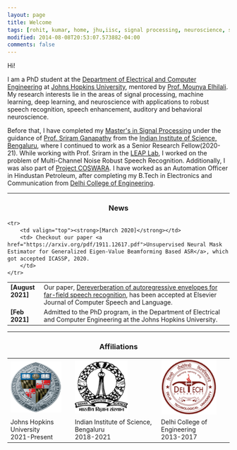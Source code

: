 ```yaml
---
layout: page
title: Welcome
tags: [rohit, kumar, home, jhu,iisc, signal processing, neuroscience, speech processing, auditory neuroscience, graduate]
modified: 2014-08-08T20:53:07.573882-04:00
comments: false
---
```


Hi!

I am a PhD student at the [Department of Electrical and Computer Engineering](https://engineering.jhu.edu/ece/) at [Johns Hopkins University](https://www.jhu.edu/), mentored by [Prof. Mounya Elhilali](https://engineering.jhu.edu/ece/faculty/elhilali-mounya/). My research interests lie in the areas of signal processing, machine learning, deep learning, and neuroscience with applications to robust speech recognition, speech enhancement, auditory and behavioral neuroscience. 

Before that, I have completed my [Master's in Signal Processing](https://ece.iisc.ac.in/) under the guidance of [Prof. Sriram Ganapathy](http://www.leap.ee.iisc.ac.in/sriram/) from the [Indian Institute of Science, Bengaluru](https://iisc.ac.in/), where I continued to work as a Senior Research Fellow(2020-21). While working with Prof. Sriram in the [LEAP Lab](http://leap.ee.iisc.ac.in/), I worked on the problem of Multi-Channel Noise Robust Speech Recognition. Additionally, I was also part of [Project COSWARA](https://coswara.iisc.ac.in/). I have worked as an Automation Officer in Hindustan Petroleum, after completing my B.Tech in Electronics and Communication from [Delhi College of Engineering](http://www.dtu.ac.in/).





----

<h3 align="center">News</h3>
<table class='news-table'>
    <col width="15%">
    <col width="85%">
    <tr>
        <td valign="top"><strong>[August 2021]</strong></td>
        <td> Our paper, <a href="https://www.sciencedirect.com/science/article/pii/S0885230821000802?via%3Dihub">Dereverberation of autoregressive envelopes for far-field speech recognition</a>, has been accepted at Elsevier Journal of Computer Speech and Language.
        </td>
    </tr>
    <tr>
        <td valign="top"><strong>[Feb 2021]</strong></td>
        <td> Admitted to the PhD program, in the Department of Electrical and Computer Engineering at the Johns Hopkins University.
        </td>
    </tr>

    <tr>
        <td valign="top"><strong>[March 2020]</strong></td>
        <td> Checkout our paper <a href="https://arxiv.org/pdf/1911.12617.pdf">Unsupervised Neural Mask Estimator for Generalized Eigen-Value Beamforming Based ASR</a>, which got accepted ICASSP, 2020.
        </td>
    </tr>

</table>

----

<h3 align="center">Affiliations</h3>
<table align="center" class='affl-pic'>
    <tr>
        <td>
            <a href="https://www.jhu.edu/">
            <img src="/images/jhu_logo.png" width="115" height="115"></a>
        </td>
        <td>
            <a href="https://iisc.ac.in/">
            <img src="/images/iisc_logo.png" width="120" height="120"></a>
        </td>
        <td>
            <a href="http://www.dtu.ac.in/">
            <img src="/images/dtu_logo.png" width="125" height="125"></a>
        </td>
    <tr>
    <tr>
        <td>Johns Hopkins University<br>2021-Present</td>
        <td>Indian Institute of Science, Bengaluru<br>2018-2021</td>
        <td>Delhi College of Engineering<br>2013-2017</td>
    </tr>
    </tr>
    </tr>

</table>
